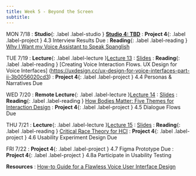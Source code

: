 ```yaml
---
title: Week 5 - Beyond the Screen
subtitle: 
---
```


MON 7/18
: **Studio**{: .label .label-studio } [**Studio 4: TBD**](#)
: **Project 4**{: .label .label-project } 4.3 Interview Results Due
: **Reading**{: .label .label-reading } [Why I Want my Voice Assistant to Speak Spanglish](https://www.youtube.com/watch?v=ohXfjysQhx8)



TUE 7/19
: **Lecture**{: .label .label-lecture }[Lecture 13](https://bcourses.berkeley.edu/courses/1515859/external_tools/78985)
	: [Slides](https://drive.google.com/drive/folders/1QaZaZay39VsE3DDVGFWscu2TYw-M21s2?usp=sharing)
: **Reading**{: .label .label-reading } [Creating Voice Interaction Flows. UX Design for Voice Interfaces] (https://uxdesign.cc/ux-design-for-voice-interfaces-part-ii-3b0056020cd3)
: **Project 4**{: .label .label-project } 4.4 Personas & Narratives Due

WED 7/20
: **Remote Lecture**{: .label .label-lecture }[Lecture 14](https://bcourses.berkeley.edu/courses/1515859/external_tools/78985)
	: [Slides](https://drive.google.com/drive/folders/1QaZaZay39VsE3DDVGFWscu2TYw-M21s2?usp=sharing)
: **Reading**{: .label .label-reading } [How Bodies Matter: Five Themes for Interaction Design](https://drive.google.com/file/d/1p5734QctpLA-8IYUF2-hY6A9SgxINXg5/view)
: **Project 4**{: .label .label-project } 4.5 Dialogue Flows Due


THU 7/21
: **Lecture**{: .label .label-lecture }[Lecture 15](https://bcourses.berkeley.edu/courses/1515859/external_tools/78985)
	: [Slides](https://drive.google.com/drive/folders/1QaZaZay39VsE3DDVGFWscu2TYw-M21s2?usp=sharing)
: **Reading**{: .label .label-reading } [Critical Race Theory for HCI](https://drive.google.com/file/d/1p5734QctpLA-8IYUF2-hY6A9SgxINXg5/view)
: **Project 4**{: .label .label-project } 4.6 Usability Experiment Design Due

FRI 7/22
: **Project 4**{: .label .label-project } 4.7 Figma Prototype Due
: **Project 4**{: .label .label-project } 4.8a Participate in Usability Testing 


**Resources**
: [How-to Guide for a Flawless Voice User Interface Design](https://appinventiv.com/blog/voice-user-interface-design/)

